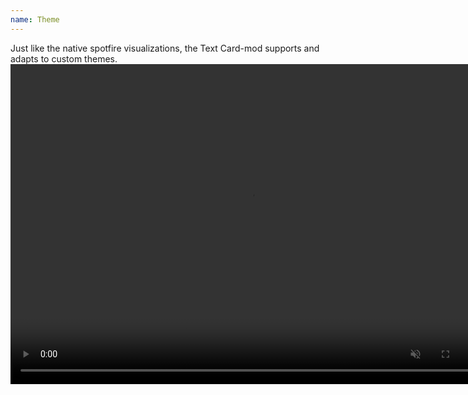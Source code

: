 ```yaml
---
name: Theme
---
```

Just like the native spotfire visualizations, the Text Card-mod supports and adapts to custom themes.
<video controls muted width="768" height="512">
  <source src="../assets/webms/themes.webm" type="video/webm">
</video>
